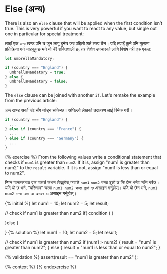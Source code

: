 # Else (अन्य)

There is also an `else` clause that will be applied when the first condition isn’t true. This is very powerful if you want to react to any value, but single out one in particular for special treatment:

त्यहाँ एक `अन्य` खण्ड पनि छ जुन लागू हुनेछ जब पहिलो शर्त सत्य छैन। यदि तपाईं कुनै पनि मूल्यमा प्रतिक्रिया गर्न चाहनुहुन्छ भने यो धेरै शक्तिशाली छ, तर विशेष उपचारको लागि विशेष गरी एक एकल:

```javascript
let umbrellaMandatory;

if (country === "England") {
  umbrellaMandatory = true;
} else {
  umbrellaMandatory = false;
}
```

The `else` clause can be joined with another `if`. Let's remake the example from the previous article:

`अन्य` खण्ड अर्को `यदि` सँग जोड्न सकिन्छ। अघिल्लो लेखको उदाहरण लाई रिमेक गरौं।

```javascript
if (country === "England") {
  ...
} else if (country === "France") {
  ...
} else if (country === "Germany") {
  ...
}
```

{% exercise %}
From the following values write a conditional statement that checks if `num1` is greater than `num2`. If it is, assign "num1 is greater than num2" to the `result` variable. If it is not, assign "num1 is less than or equal to num2".

निम्न मानहरूबाट एक सशर्त कथन लेख्नुहोस् जसले `num1` `num2` भन्दा ठूलो छ कि छैन भनेर जाँच गर्दछ। यदि यो छ भने, "परिणाम" चरमा `num1 num2 भन्दा ठूलो छ` असाइन गर्नुहोस्। यदि यो छैन भने, `num1 num2 भन्दा कम वा बराबर छ` असाइन गर्नुहोस्।

{% initial %}
let num1 = 10;
let num2 = 5;
let result;

// check if num1 is greater than num2
if( condition ) {

}else {

}
{% solution %}
let num1 = 10;
let num2 = 5;
let result;

// check if num1 is greater than num2
if (num1 > num2) {
  result = "num1 is greater than num2";
} else {
  result = "num1 is less than or equal to num2";
}

{% validation %}
assert(result == "num1 is greater than num2" );

{% context %}
{% endexercise %}
